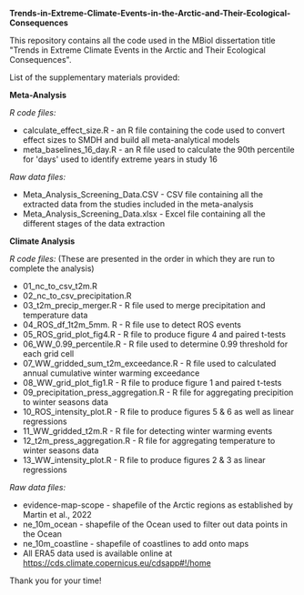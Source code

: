 **Trends-in-Extreme-Climate-Events-in-the-Arctic-and-Their-Ecological-Consequences**

This repository contains all the code used in the MBiol dissertation title "Trends in Extreme Climate Events in the Arctic and Their Ecological Consequences".

List of the supplementary materials provided:

**Meta-Analysis**

*R code files:*
- calculate_effect_size.R - an R file containing the code used to convert effect sizes to SMDH and build all meta-analytical models
- meta_baselines_16_day.R - an R file used to calculate the 90th percentile for 'days' used to identify extreme years in study 16

*Raw data files:*
- Meta_Analysis_Screening_Data.CSV - CSV file containing all the extracted data from the studies included in the meta-analysis
- Meta_Analysis_Screening_Data.xlsx - Excel file containing all the different stages of the data extraction

**Climate Analysis**

*R code files:*
(These are presented in the order in which they are run to complete the analysis)

- 01_nc_to_csv_t2m.R
- 02_nc_to_csv_precipitation.R
- 03_t2m_precip_merger.R - R file used to merge precipitation and temperature data
- 04_ROS_df_1t2m_5mm. R - R file use to detect ROS events
- 05_ROS_grid_plot_fig4.R - R file to produce figure 4 and paired t-tests
- 06_WW_0.99_percentile.R - R file used to determine 0.99 threshold for each grid cell
- 07_WW_gridded_sum_t2m_exceedance.R - R file used to calculated annual cumulative winter warming exceedance
- 08_WW_grid_plot_fig1.R - R file to produce figure 1 and paired t-tests
- 09_precipitation_press_aggregation.R - R file for aggregating precipition to winter seasons data
- 10_ROS_intensity_plot.R - R file to produce figures 5 & 6 as well as linear regressions
- 11_WW_gridded_t2m.R - R file for detecting winter warming events
- 12_t2m_press_aggregation.R - R file for aggregating temperature to winter seasons data
- 13_WW_intensity_plot.R - R file to produce figures 2 & 3 as linear regressions

*Raw data files:*
- evidence-map-scope - shapefile of the Arctic regions as established by Martin et al., 2022
- ne_10m_ocean - shapefile of the Ocean used to filter out data points in the Ocean
- ne_10m_coastline - shapefile of coastlines to add onto maps
- All ERA5 data used is available online at https://cds.climate.copernicus.eu/cdsapp#!/home

Thank you for your time!
